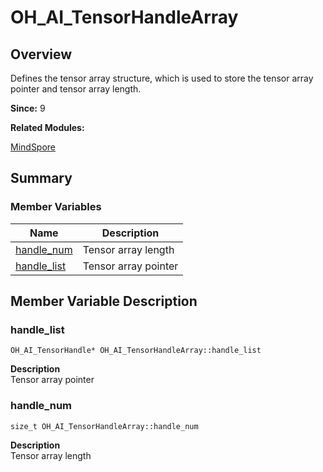 # OH_AI_TensorHandleArray


## Overview

Defines the tensor array structure, which is used to store the tensor array pointer and tensor array length.

**Since:**
9

**Related Modules:**

[MindSpore](_mind_spore.md)


## Summary


### Member Variables

| Name | Description | 
| -------- | -------- |
| [handle_num](#handle_num) | Tensor array length  | 
| [handle_list](#handle_list) | Tensor array pointer  | 


## Member Variable Description 


### handle_list

  
```
OH_AI_TensorHandle* OH_AI_TensorHandleArray::handle_list
```
**Description**<br>
Tensor array pointer


### handle_num

  
```
size_t OH_AI_TensorHandleArray::handle_num
```
**Description**<br>
Tensor array length
